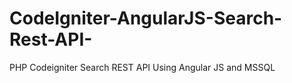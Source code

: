 # CodeIgniter-AngularJS-Search-Rest-API-
PHP Codeigniter Search REST API Using Angular JS and MSSQL


